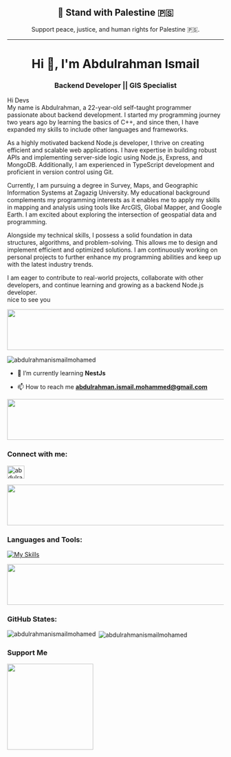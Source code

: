 <!-- Add "Stand with Palestine" message and flag -->
<div align="center">
    <h2>🤍 Stand with Palestine 🇵🇸</h2>
    <p>Support peace, justice, and human rights for Palestine  🇵🇸.</p>
</div>
 
--- 

<!-- Your existing content below this line -->

<h1 align="center">Hi 👋, I'm Abdulrahman Ismail</h1>
<!-- ... rest of your content ... -->
<h3 align="center">Backend Developer || GIS Specialist</h3>
<p>Hi Devs <br>
My name is Abdulrahman, a 22-year-old self-taught programmer passionate about backend development. I started my programming journey two years ago by learning the basics of C++, and since then, I have expanded my skills to include other languages and frameworks.

As a highly motivated backend Node.js developer, I thrive on creating efficient and scalable web applications. I have expertise in building robust APIs and implementing server-side logic using Node.js, Express, and MongoDB. Additionally, I am experienced in TypeScript development and proficient in version control using Git.

Currently, I am pursuing a degree in Survey, Maps, and Geographic Information Systems at Zagazig University. My educational background complements my programming interests as it enables me to apply my skills in mapping and analysis using tools like ArcGIS, Global Mapper, and Google Earth. I am excited about exploring the intersection of geospatial data and programming.

Alongside my technical skills, I possess a solid foundation in data structures, algorithms, and problem-solving. This allows me to design and implement efficient and optimized solutions. I am continuously working on personal projects to further enhance my programming abilities and keep up with the latest industry trends.

I am eager to contribute to real-world projects, collaborate with other developers, and continue learning and growing as a backend Node.js developer. <br>
nice to see you<p>

 <img src="https://github.com/Govindv7555/Govindv7555/blob/main/49e76e0596857673c5c80c85b84394c1.gif" width=800px height=95px>

<p align="left"> <img src="https://komarev.com/ghpvc/?username=abdulrahmanismailmohamed&label=Profile%20views&color=0e75b6&style=flat" alt="abdulrahmanismailmohamed" /> </p>

- 🌱 I’m currently learning **NestJs** 

- 📫 How to reach me **abdulrahman.ismail.mohammed@gmail.com**

 <img src="https://github.com/Govindv7555/Govindv7555/blob/main/49e76e0596857673c5c80c85b84394c1.gif" width=800px height=95px>

<h3 align="left">Connect with me: </h3>
<p align="left">
<a href="https://linkedin.com/in/abdulrahman-ismail-ab6a84209" target="blank"><img align="center" src="https://raw.githubusercontent.com/rahuldkjain/github-profile-readme-generator/master/src/images/icons/Social/linked-in-alt.svg" alt="abdulrahman-ismail-ab6a84209" height="30" width="40" /></a>
</p>

 <img src="https://github.com/Govindv7555/Govindv7555/blob/main/49e76e0596857673c5c80c85b84394c1.gif" width=800px height=95px>

<h3 align="left">Languages and Tools:</h3>
<!-- <p align="left"> <a href="https://www.w3schools.com/cpp/" target="_blank" rel="noreferrer"> <img src="https://raw.githubusercontent.com/devicons/devicon/master/icons/cplusplus/cplusplus-original.svg" alt="cplusplus" width="40" height="40"/> </a> <a href="https://www.w3schools.com/css/" target="_blank" rel="noreferrer"> <img src="https://raw.githubusercontent.com/devicons/devicon/master/icons/css3/css3-original-wordmark.svg" alt="css3" width="40" height="40"/> </a> <a href="https://expressjs.com" target="_blank" rel="noreferrer"> <img src="https://raw.githubusercontent.com/devicons/devicon/master/icons/express/express-original-wordmark.svg" alt="express" width="40" height="40"/> </a> <a href="https://git-scm.com/" target="_blank" rel="noreferrer"> <img src="https://www.vectorlogo.zone/logos/git-scm/git-scm-icon.svg" alt="git" width="40" height="40"/> </a> <a href="https://developer.mozilla.org/en-US/docs/Web/JavaScript" target="_blank" rel="noreferrer"> <img src="https://raw.githubusercontent.com/devicons/devicon/master/icons/javascript/javascript-original.svg" alt="javascript" width="40" height="40"/> </a> <a href="https://jestjs.io" target="_blank" rel="noreferrer"> <img src="https://www.vectorlogo.zone/logos/jestjsio/jestjsio-icon.svg" alt="jest" width="40" height="40"/> </a> <a href="https://www.linux.org/" target="_blank" rel="noreferrer"> <img src="https://raw.githubusercontent.com/devicons/devicon/master/icons/linux/linux-original.svg" alt="linux" width="40" height="40"/> </a> <a href="https://www.mongodb.com/" target="_blank" rel="noreferrer"> <img src="https://raw.githubusercontent.com/devicons/devicon/master/icons/mongodb/mongodb-original-wordmark.svg" alt="mongodb" width="40" height="40"/> </a> <a href="https://nodejs.org" target="_blank" rel="noreferrer"> <img src="https://raw.githubusercontent.com/devicons/devicon/master/icons/nodejs/nodejs-original-wordmark.svg" alt="nodejs" width="40" height="40"/> </a> </p> -->

<!-- [![My Skills](https://skillicons.dev/icons?i=js,html,css,c,cs,cpp,py)](https://skillicons.dev) -->

[![My Skills](https://skillicons.dev/icons?i=js,html,css,cpp,typescript,nestjs,docker,androidstudio,bootstrap,git,github,idea,ktor,linux,mongodb,mysql,postgresql,expressjs,nodejs,pug,stackoverflow,visualstudio,vscode)](https://skillicons.dev)
<br/>

 <img src="https://github.com/Govindv7555/Govindv7555/blob/main/49e76e0596857673c5c80c85b84394c1.gif" width=800px height=95px>

<!-- <div align="center">
<img width="46%" src="https://github-readme-stats.vercel.app/api/top-langs/?username=abdulrahmanismailmohamed&layout=compact&hide_border=true&theme=onedark">
<img width="48%" src="https://github-readme-streak-stats.herokuapp.com/?user=abdulrahmanismailmohamed&hide_border=true&theme=onedark">
 <a href="https://github.com/abdulrahmanismailmohamed">
 <img align="center" src="https://github-readme-stats.vercel.app/api?username=abdulrahmanismailmohamed&show_icons=true&theme=onedark&line_height=27" alt="Abdulrahman Ismailgithub stats"/>
</a>
</div> --> 

<h3 align="left">GitHub States:</h3>

<p><img align="left" src="https://github-readme-stats.vercel.app/api/top-langs?username=abdulrahmanismailmohamed&show_icons=true&locale=en&layout=compact" alt="abdulrahmanismailmohamed" /></p>

<p>&nbsp;<img align="center" src="https://github-readme-stats.vercel.app/api?username=abdulrahmanismailmohamed&show_icons=true&locale=en" alt="abdulrahmanismailmohamed" /></p>


### Support Me

<a href="https://www.buymeacoffee.com/abdulrahmanI"><img src="https://cdn.buymeacoffee.com/buttons/v2/default-yellow.png" width="200" /></a>

<!-- <p><img align="center" src="https://github-readme-streak-stats.herokuapp.com/?user=abdulrahmanismailmohamed&" alt="abdulrahmanismailmohamed" /></p>
 -->
